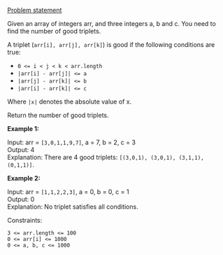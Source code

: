 [Problem statement](https://leetcode.com/problems/count-good-triplets/)

Given an array of integers arr, and three integers a, b and c. You need to find the number of good triplets.

A triplet (`arr[i], arr[j], arr[k]`) is good if the following conditions
are true:

- `0 <= i < j < k < arr.length`
- `|arr[i] - arr[j]| <= a`
- `|arr[j] - arr[k]| <= b`
- `|arr[i] - arr[k]| <= c` 

Where `|x|` denotes the absolute value of x.

Return the number of good triplets.

 

**Example 1:**

Input: arr = `[3,0,1,1,9,7]`, a = 7, b = 2, c = 3<br> Output: 4<br>
Explanation: There are 4 good triplets: `[(3,0,1), (3,0,1), (3,1,1),
(0,1,1)]`.
 
**Example 2:**

Input: arr = `[1,1,2,2,3]`, a = 0, b = 0, c = 1 <br>Output: 0 <br>Explanation:
No triplet satisfies all conditions.
 

Constraints:

`3 <= arr.length <= 100` <br>
`0 <= arr[i] <= 1000` <br>
`0 <= a, b, c <= 1000`<br>